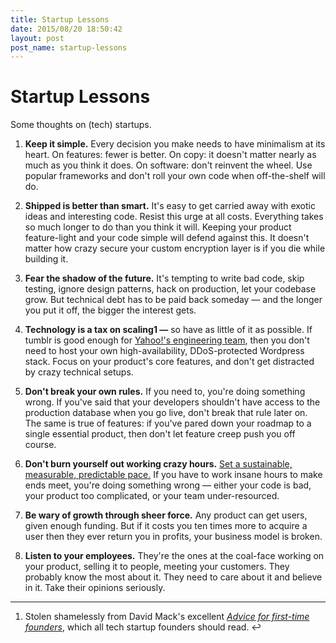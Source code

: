 ```yaml
---
title: Startup Lessons
date: 2015/08/20 18:50:42
layout: post
post_name: startup-lessons
---
```

# Startup Lessons

Some thoughts on (tech) startups. 

  1. **Keep it simple.** Every decision you make needs to have minimalism at its heart. On features: fewer is better. On copy: it doesn't matter nearly as much as you think it does. On software: don't reinvent the wheel. Use popular frameworks and don't roll your own code when off-the-shelf will do.

  2. **Shipped is better than smart.** It's easy to get carried away with exotic ideas and interesting code. Resist this urge at all costs. Everything takes so much longer to do than you think it will. Keeping your product feature-light and your code simple will defend against this. It doesn't matter how crazy secure your custom encryption layer is if you die while building it.

  3. **Fear the shadow of the future.** It's tempting to write bad code, skip testing, ignore design patterns, hack on production, let your codebase grow. But technical debt has to be paid back someday — and the longer you put it off, the bigger the interest gets.

  4. **Technology is a tax on scaling1 —** so have as little of it as possible. If tumblr is good enough for [Yahoo!'s engineering team](http://yahooeng.tumblr.com/), then you don't need to host your own high-availability, DDoS-protected Wordpress stack. Focus on your product's core features, and don't get distracted by crazy technical setups.

  5. **Don't break your own rules.** If you need to, you're doing something wrong. If you've said that your developers shouldn't have access to the production database when you go live, don't break that rule later on. The same is true of features: if you've pared down your roadmap to a single essential product, then don't let feature creep push you off course.

  6. **Don't burn yourself out working crazy hours.** [Set a sustainable, measurable, predictable pace.](http://www.extremeprogramming.org/rules/overtime.html) If you have to work insane hours to make ends meet, you're doing something wrong — either your code is bad, your product too complicated, or your team under-resourced.

  7. **Be wary of growth through sheer force.** Any product can get users, given enough funding. But if it costs you ten times more to acquire a user then they ever return you in profits, your business model is broken.

  8. **Listen to your employees.** They're the ones at the coal-face working on your product, selling it to people, meeting your customers. They probably know the most about it. They need to care about it and believe in it. Take their opinions seriously.

* * *

  1. Stolen shamelessly from David Mack's excellent _[Advice for first-time founders](https://medium.com/@DavidMack/advice-for-first-time-founders-3834f02cd3b0)_, which all tech startup founders should read. ↩
